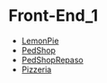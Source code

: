 # Front-End_1
- [LemonPie](https://angelfernandez27.github.io/Front-End_1/C2/)
- [PedShop](https://angelfernandez27.github.io/Front-End_1/petshop/)
- [PedShopRepaso](https://angelfernandez27.github.io/Front-End_1/PetShopRepaso/)
- [Pizzeria](https://angelfernandez27.github.io/Front-End_1/pizzeria/)
